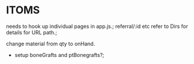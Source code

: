# ITOMS

needs to hook up individual pages in app.js.;
referral/:id etc  refer to Dirs for details for URL path.;


change material from qty to onHand.

* setup boneGrafts and ptBonegrafts?;